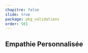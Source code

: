 ```yaml
---
chapitre: false
slide: true
package: pkg_validations
order: 501
---
```

<!-- new slide -->

##  Empathie Personnalisée